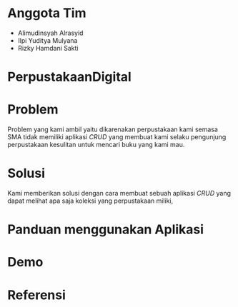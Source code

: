 # Anggota Tim
- Alimudinsyah Alrasyid
- Ilpi Yuditya Mulyana
- Rizky Hamdani Sakti
# PerpustakaanDigital
# Problem
Problem yang kami ambil yaitu dikarenakan perpustakaan kami semasa SMA tidak memiliki aplikasi *CRUD* yang membuat kami selaku pengunjung perpustakaan kesulitan untuk mencari buku yang kami mau.
# Solusi
Kami memberikan solusi dengan cara membuat sebuah aplikasi *CRUD* yang dapat melihat apa saja koleksi yang perpustakaan miliki,
# Panduan menggunakan Aplikasi

# Demo

# Referensi
